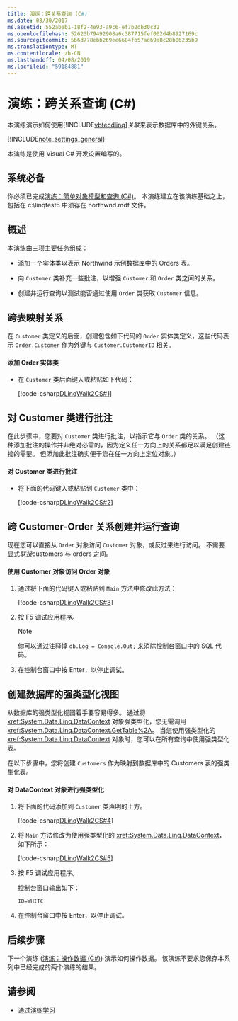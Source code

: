 ```yaml
---
title: 演练：跨关系查询 (C#)
ms.date: 03/30/2017
ms.assetid: 552abeb1-18f2-4e93-a9c6-ef7b2db30c32
ms.openlocfilehash: 52623b79492908a6c387715fef002d4b8927169c
ms.sourcegitcommit: 5b6d778ebb269ee6684fb57ad69a8c28b06235b9
ms.translationtype: MT
ms.contentlocale: zh-CN
ms.lasthandoff: 04/08/2019
ms.locfileid: "59184881"
---
```

# <a name="walkthrough-querying-across-relationships-c"></a>演练：跨关系查询 (C#)
本演练演示如何使用[!INCLUDE[vbtecdlinq](../../../../../../includes/vbtecdlinq-md.md)]*关联*来表示数据库中的外键关系。  
  
 [!INCLUDE[note_settings_general](../../../../../../includes/note-settings-general-md.md)]  
  
 本演练是使用 Visual C# 开发设置编写的。  
  
## <a name="prerequisites"></a>系统必备  
 你必须已完成[演练：简单对象模型和查询 (C#)](../../../../../../docs/framework/data/adonet/sql/linq/walkthrough-simple-object-model-and-query-csharp.md)。 本演练建立在该演练基础之上，包括在 c:\linqtest5 中须存在 northwnd.mdf 文件。  
  
## <a name="overview"></a>概述  
 本演练由三项主要任务组成：  
  
-   添加一个实体类以表示 Northwind 示例数据库中的 Orders 表。  
  
-   向 `Customer` 类补充一些批注，以增强 `Customer` 和 `Order` 类之间的关系。  
  
-   创建并运行查询以测试能否通过使用 `Order` 类获取 `Customer` 信息。  
  
## <a name="mapping-relationships-across-tables"></a>跨表映射关系  
 在 `Customer` 类定义的后面，创建包含如下代码的 `Order` 实体类定义，这些代码表示 `Order.Customer` 作为外键与 `Customer.CustomerID` 相关。  
  
#### <a name="to-add-the-order-entity-class"></a>添加 Order 实体类  
  
-   在 `Customer` 类后面键入或粘贴如下代码：  
  
     [!code-csharp[DLinqWalk2CS#1](../../../../../../samples/snippets/csharp/VS_Snippets_Data/DLinqWalk2CS/cs/Program.cs#1)]  
  
## <a name="annotating-the-customer-class"></a>对 Customer 类进行批注  
 在此步骤中，您要对 `Customer` 类进行批注，以指示它与 `Order` 类的关系。 （这种添加批注的操作并非绝对必需的，因为定义任一方向上的关系都足以满足创建链接的需要。 但添加此批注确实便于您在任一方向上定位对象。）  
  
#### <a name="to-annotate-the-customer-class"></a>对 Customer 类进行批注  
  
-   将下面的代码键入或粘贴到 `Customer` 类中：  
  
     [!code-csharp[DLinqWalk2CS#2](../../../../../../samples/snippets/csharp/VS_Snippets_Data/DLinqWalk2CS/cs/Program.cs#2)]  
  
## <a name="creating-and-running-a-query-across-the-customer-order-relationship"></a>跨 Customer-Order 关系创建并运行查询  
 现在您可以直接从 `Order` 对象访问 `Customer` 对象，或反过来进行访问。 不需要显式*联接*customers 与 orders 之间。  
  
#### <a name="to-access-order-objects-by-using-customer-objects"></a>使用 Customer 对象访问 Order 对象  
  
1.  通过将下面的代码键入或粘贴到 `Main` 方法中修改此方法：  
  
     [!code-csharp[DLinqWalk2CS#3](../../../../../../samples/snippets/csharp/VS_Snippets_Data/DLinqWalk2CS/cs/Program.cs#3)]  
  
2.  按 F5 调试应用程序。  
  
    > [!NOTE]
    >  你可以通过注释掉 `db.Log = Console.Out;` 来消除控制台窗口中的 SQL 代码。  
  
3.  在控制台窗口中按 Enter，以停止调试。  
  
## <a name="creating-a-strongly-typed-view-of-your-database"></a>创建数据库的强类型化视图  
 从数据库的强类型化视图着手要容易得多。 通过将 <xref:System.Data.Linq.DataContext> 对象强类型化，您无需调用 <xref:System.Data.Linq.DataContext.GetTable%2A>。 当您使用强类型化的 <xref:System.Data.Linq.DataContext> 对象时，您可以在所有查询中使用强类型化表。  
  
 在以下步骤中，您将创建 `Customers` 作为映射到数据库中的 Customers 表的强类型化表。  
  
#### <a name="to-strongly-type-the-datacontext-object"></a>对 DataContext 对象进行强类型化  
  
1.  将下面的代码添加到 `Customer` 类声明的上方。  
  
     [!code-csharp[DLinqWalk2CS#4](../../../../../../samples/snippets/csharp/VS_Snippets_Data/DLinqWalk2CS/cs/Program.cs#4)]  
  
2.  将 `Main` 方法修改为使用强类型化的 <xref:System.Data.Linq.DataContext>，如下所示：  
  
     [!code-csharp[DLinqWalk2CS#5](../../../../../../samples/snippets/csharp/VS_Snippets_Data/DLinqWalk2CS/cs/Program.cs#5)]  
  
3.  按 F5 调试应用程序。  
  
     控制台窗口输出如下：  
  
     `ID=WHITC`  
  
4.  在控制台窗口中按 Enter，以停止调试。  
  
## <a name="next-steps"></a>后续步骤  
 下一个演练 ([演练：操作数据 (C#)](../../../../../../docs/framework/data/adonet/sql/linq/walkthrough-manipulating-data-csharp.md)) 演示如何操作数据。 该演练不要求您保存本系列中已经完成的两个演练的结果。  
  
## <a name="see-also"></a>请参阅

- [通过演练学习](../../../../../../docs/framework/data/adonet/sql/linq/learning-by-walkthroughs.md)
